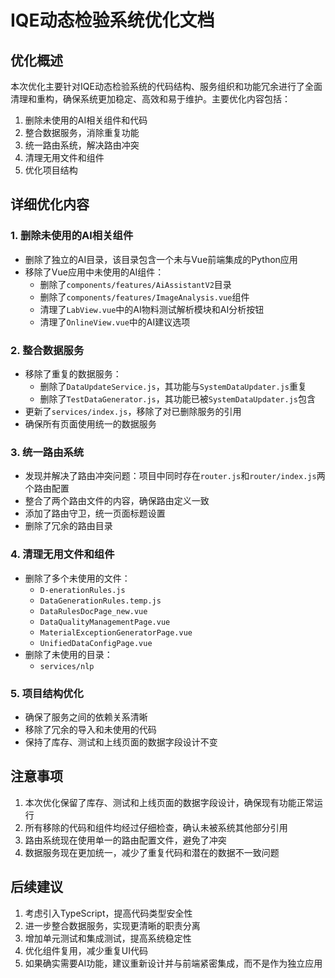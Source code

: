 # IQE动态检验系统优化文档

## 优化概述

本次优化主要针对IQE动态检验系统的代码结构、服务组织和功能冗余进行了全面清理和重构，确保系统更加稳定、高效和易于维护。主要优化内容包括：

1. 删除未使用的AI相关组件和代码
2. 整合数据服务，消除重复功能
3. 统一路由系统，解决路由冲突
4. 清理无用文件和组件
5. 优化项目结构

## 详细优化内容

### 1. 删除未使用的AI相关组件

- 删除了独立的AI目录，该目录包含一个未与Vue前端集成的Python应用
- 移除了Vue应用中未使用的AI组件：
  - 删除了`components/features/AiAssistantV2`目录
  - 删除了`components/features/ImageAnalysis.vue`组件
  - 清理了`LabView.vue`中的AI物料测试解析模块和AI分析按钮
  - 清理了`OnlineView.vue`中的AI建议选项

### 2. 整合数据服务

- 移除了重复的数据服务：
  - 删除了`DataUpdateService.js`，其功能与`SystemDataUpdater.js`重复
  - 删除了`TestDataGenerator.js`，其功能已被`SystemDataUpdater.js`包含
- 更新了`services/index.js`，移除了对已删除服务的引用
- 确保所有页面使用统一的数据服务

### 3. 统一路由系统

- 发现并解决了路由冲突问题：项目中同时存在`router.js`和`router/index.js`两个路由配置
- 整合了两个路由文件的内容，确保路由定义一致
- 添加了路由守卫，统一页面标题设置
- 删除了冗余的路由目录

### 4. 清理无用文件和组件

- 删除了多个未使用的文件：
  - `D-enerationRules.js`
  - `DataGenerationRules.temp.js`
  - `DataRulesDocPage_new.vue`
  - `DataQualityManagementPage.vue`
  - `MaterialExceptionGeneratorPage.vue`
  - `UnifiedDataConfigPage.vue`
- 删除了未使用的目录：
  - `services/nlp`

### 5. 项目结构优化

- 确保了服务之间的依赖关系清晰
- 移除了冗余的导入和未使用的代码
- 保持了库存、测试和上线页面的数据字段设计不变

## 注意事项

1. 本次优化保留了库存、测试和上线页面的数据字段设计，确保现有功能正常运行
2. 所有移除的代码和组件均经过仔细检查，确认未被系统其他部分引用
3. 路由系统现在使用单一的路由配置文件，避免了冲突
4. 数据服务现在更加统一，减少了重复代码和潜在的数据不一致问题

## 后续建议

1. 考虑引入TypeScript，提高代码类型安全性
2. 进一步整合数据服务，实现更清晰的职责分离
3. 增加单元测试和集成测试，提高系统稳定性
4. 优化组件复用，减少重复UI代码
5. 如果确实需要AI功能，建议重新设计并与前端紧密集成，而不是作为独立应用 